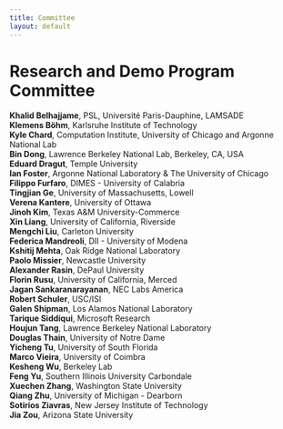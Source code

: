 ```yaml
---
title: Committee
layout: default
---
```


# Research and Demo Program Committee

**Khalid Belhajjame**, PSL, Université Paris-Dauphine, LAMSADE<br>
**Klemens Böhm**, Karlsruhe Institute of Technology<br>
**Kyle Chard**, Computation Institute, University of Chicago and Argonne National Lab<br>
**Bin Dong**, Lawrence Berkeley National Lab, Berkeley, CA, USA<br>
**Eduard Dragut**, Temple University<br>
**Ian Foster**, Argonne National Laboratory & The University of Chicago<br>
**Filippo Furfaro**, DIMES - University of Calabria<br>
**Tingjian Ge**, University of Massachusetts, Lowell<br>
**Verena Kantere**, University of Ottawa<br>
**Jinoh Kim**, Texas A&M University-Commerce<br>
**Xin Liang**, University of California, Riverside<br>
**Mengchi Liu**, Carleton University<br>
**Federica Mandreoli**, DII - University of Modena<br>
**Kshitij Mehta**, Oak Ridge National Laboratory<br>
**Paolo Missier**, Newcastle University<br>
**Alexander Rasin**, DePaul University<br>
**Florin Rusu**, University of California, Merced<br>
**Jagan Sankaranarayanan**, NEC Labs America<br>
**Robert Schuler**, USC/ISI<br>
**Galen Shipman**, Los Alamos National Laboratory<br>
**Tarique Siddiqui**, Microsoft Research<br>
**Houjun Tang**, Lawrence Berkeley National Laboratory<br>
**Douglas Thain**, University of Notre Dame<br>
**Yicheng Tu**, University of South Florida<br>
**Marco Vieira**, University of Coimbra<br>
**Kesheng Wu**, Berkeley Lab<br>
**Feng Yu**, Southern Illinois University Carbondale<br>
**Xuechen Zhang**, Washington State University<br>
**Qiang Zhu**, University of Michigan - Dearborn<br>
**Sotirios Ziavras**, New Jersey Institute of Technology<br>
**Jia Zou**, Arizona State University<br>

